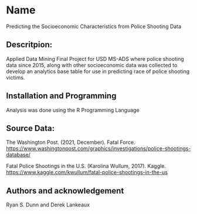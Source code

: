 # Name
 Predicting the Socioeconomic Characteristics from Police Shooting Data

## Descritpion:
Applied Data Mining Final Project for USD MS-ADS where police shooting data since 2015, along with other socioeconomic data was collected to develop an analytics base table for use in predicting race of police shooting victims. 

## Installation and Programming
Analysis was done using the R Programming Language

## Source Data:
The Washington Post. (2021, December). Fatal Force. https://www.washingtonpost.com/graphics/investigations/police-shootings-database/ 

Fatal Police Shootings in the U.S. (Karolina Wullum, 2017).  Kaggle. https://www.kaggle.com/kwullum/fatal-police-shootings-in-the-us 

## Authors and acknowledgement
Ryan S. Dunn and Derek Lankeaux
